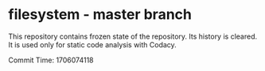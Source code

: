 # filesystem - master branch

This repository contains frozen state of the repository.
Its history is cleared. It is used only for static code
analysis with Codacy.

Commit Time: 1706074118